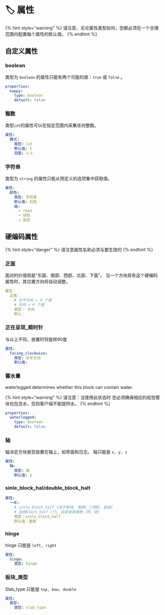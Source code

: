 # 🏷️ 属性

{% hint style="warning" %}
请注意，无论属性类型如何，您都必须在一个合理范围内配置每个属性的默认值。
{% endhint %}

## 自定义属性

### boolean

类型为 `boolean` 的属性只能有两个可能的值：`true` 或 `false` 。

```yaml
properties:
  happy:
    type: boolean
    default: false
```

### 整数

类型`int`的属性可以在指定范围内采集任何整数。

```yaml
属性:
  模式:
    类型: int
    默认值: 1
    范围: 1~3
```

### 字符串

类型为 `string` 的属性只能从预定义的选项集中获取值。

```yaml
属性:
  颜色:
    类型: 字符串
    默认值: 红色
    值:
      - read
      - 绿色
      - 蓝色
```

## 硬编码属性

{% hint style="danger" %}
请注意属性名称必须与要生效的
{% endhint %}

### 正面

面对的价值观是“东面、南部、西部、北部、下面”。 当一个方块具有这个硬编码属性时，其位置方向将自动调整。

```yaml
属性：
  正面：
    # 水平方向 = 4 个面
    # 方向 = 6 个面
    类型： 方向
    默认：
```

### 正在呈现\_顺时针

与以上不同，放置时将旋转90度

```yaml
属性:
  facing_clockwise:
    类型: 水平方向
    默认值:
```

### 蓄水量

waterlogged determines whether this block can contain water.&#x20;

{% hint style="warning" %}
请注意：当使用此状态时 您必须确保相应的视觉模块也包含水，否则客户端不能提供水。
{% endhint %}

```yaml
properties:
  waterlogged:
    type: boolean
    default: false
```

### 轴

轴决定方块是否放置在轴上，如界面和日志。 轴只能是 `x, y, z`

```yaml
属性:
  轴:
    类型: 轴
    默认值: y
```

### sinle\_block\_hal/double\_block\_halt

```yaml
属性:
  一半:
    # sinle_block_half (用于板块, 陷阱) [顶部, 底部]
    # 加倍block_half (门, 双身身高植物（顶，低]
    类型：sinle_block_half
    默认值：底部
```

### hinge

hinge 只能是 `left, right`

```yaml
属性:
  hinge:
    类型: hinge
```

### 板块\_类型

Slab\_type 只能是 `top, bow, double `

```yaml
属性:
  类型:
    类型: slab_type
```
